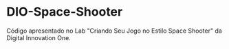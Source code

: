 # DIO-Space-Shooter
Código apresentado no Lab "Criando Seu Jogo no Estilo Space Shooter" da Digital Innovation One.
